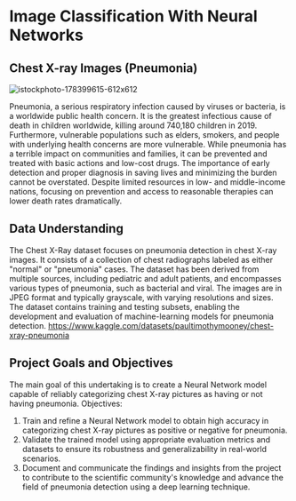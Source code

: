 # Image Classification With Neural Networks
## Chest X-ray Images (Pneumonia)
![istockphoto-178399615-612x612](https://github.com/stevegithinji/Image-Classification-Chest-X-Ray-Images-Pneumonia-/assets/123490766/9447f1f0-bdee-4d15-ac1c-9c5f10b4d377)

Pneumonia, a serious respiratory infection caused by viruses or bacteria, is a worldwide public health concern. It is the greatest infectious cause of death in children worldwide, killing around 740,180 children in 2019. Furthermore, vulnerable populations such as elders, smokers, and people with underlying health concerns are more vulnerable. While pneumonia has a terrible impact on communities and families, it can be prevented and treated with basic actions and low-cost drugs. The importance of early detection and proper diagnosis in saving lives and minimizing the burden cannot be overstated. Despite limited resources in low- and middle-income nations, focusing on prevention and access to reasonable therapies can lower death rates dramatically.

## Data Understanding
The Chest X-Ray dataset focuses on pneumonia detection in chest X-ray images. It consists of a collection of chest radiographs labeled as either "normal" or "pneumonia" cases. The dataset has been derived from multiple sources, including pediatric and adult patients, and encompasses various types of pneumonia, such as bacterial and viral.
The images are in JPEG format and typically grayscale, with varying resolutions and sizes. The dataset contains training and testing subsets, enabling the development and evaluation of machine-learning models for pneumonia detection.
https://www.kaggle.com/datasets/paultimothymooney/chest-xray-pneumonia

## Project Goals and Objectives
The main goal of this undertaking is to create a Neural Network model capable of reliably categorizing chest X-ray pictures as having or not having pneumonia.
Objectives:
1. Train and refine a Neural Network model to obtain high accuracy in categorizing chest X-ray pictures as positive or negative for pneumonia.
2. Validate the trained model using appropriate evaluation metrics and datasets to ensure its robustness and generalizability in real-world scenarios.
3. Document and communicate the findings and insights from the project to contribute to the scientific community's knowledge and advance the field of pneumonia 
   detection using a deep learning technique.


